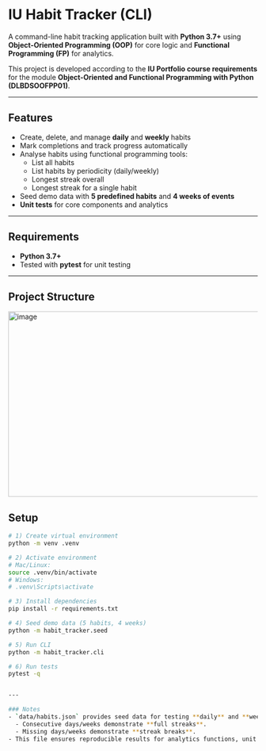 # IU Habit Tracker (CLI)

A command-line habit tracking application built with **Python 3.7+** using **Object-Oriented Programming (OOP)** for core logic and **Functional Programming (FP)** for analytics.  

This project is developed according to the **IU Portfolio course requirements** for the module **Object-Oriented and Functional Programming with Python (DLBDSOOFPP01)**.

---

## Features

- Create, delete, and manage **daily** and **weekly** habits  
- Mark completions and track progress automatically  
- Analyse habits using functional programming tools:  
  - List all habits  
  - List habits by periodicity (daily/weekly)  
  - Longest streak overall  
  - Longest streak for a single habit  
- Seed demo data with **5 predefined habits** and **4 weeks of events**  
- **Unit tests** for core components and analytics  

---

## Requirements

- **Python 3.7+**
- Tested with **pytest** for unit testing  

---

## Project Structure
<img width="708" height="374" alt="image" src="https://github.com/user-attachments/assets/b69b903d-85a1-4007-b68e-641d0b464096" />

## Setup

```bash
# 1) Create virtual environment
python -m venv .venv

# 2) Activate environment
# Mac/Linux:
source .venv/bin/activate
# Windows:
# .venv\Scripts\activate

# 3) Install dependencies
pip install -r requirements.txt

# 4) Seed demo data (5 habits, 4 weeks)
python -m habit_tracker.seed

# 5) Run CLI
python -m habit_tracker.cli

# 6) Run tests
pytest -q


---

### Notes
- `data/habits.json` provides seed data for testing **daily** and **weekly** streaks, including examples where:
  - Consecutive days/weeks demonstrate **full streaks**.
  - Missing days/weeks demonstrate **streak breaks**.
- This file ensures reproducible results for analytics functions, unit tests, and CLI demonstrations.

